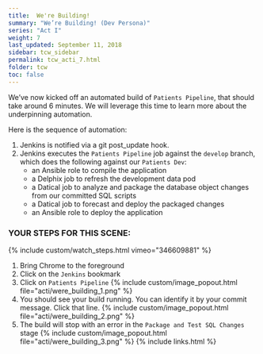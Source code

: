 ```yaml
---
title:  We're Building!
summary: "We’re Building! (Dev Persona)"
series: "Act I"
weight: 7
last_updated: September 11, 2018
sidebar: tcw_sidebar
permalink: tcw_acti_7.html
folder: tcw
toc: false
---
```


We’ve now kicked off an automated build of `Patients Pipeline`, that should take around 6 minutes. We will leverage this time to learn more about the underpinning automation. 

Here is the sequence of automation:

1. Jenkins is notified via a git post_update hook.
2. Jenkins executes the `Patients Pipeline` job against the `develop` branch, which does the following against our `Patients Dev`:
   * an Ansible role to compile the application
   * a Delphix job to refresh the development data pod
   * a Datical job to analyze and package the database object changes from our committed SQL scripts
   * a Datical job to forecast and deploy the packaged changes
   * an Ansible role to deploy the application

### YOUR STEPS FOR THIS SCENE:
{% include custom/watch_steps.html vimeo="346609881" %}
1. Bring Chrome to the foreground
2. Click on the `Jenkins` bookmark
3. Click on `Patients Pipeline`
    {% include custom/image_popout.html file="acti/were_building_1.png" %}
4. You should see your build running. You can identify it by your commit message. Click that line.
    {% include custom/image_popout.html file="acti/were_building_2.png" %}
5. The build will stop with an error in the `Package and Test SQL Changes` stage
   {% include custom/image_popout.html file="acti/were_building_3.png" %}
{% include links.html %}
